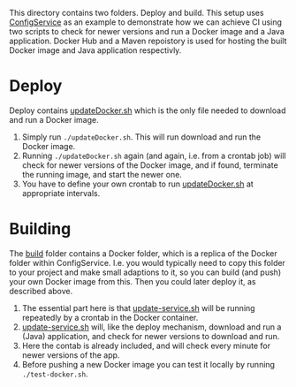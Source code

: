 This directory contains two folders. Deploy and build. This setup uses [ConfigService](https://github.com/Cantara/ConfigService) as an example to demonstrate how we can achieve CI using two scripts to check for newer versions and run a Docker image and a Java application. Docker Hub and a Maven repoistory is used for hosting the built Docker image and Java application respectivly.

# Deploy
Deploy contains [updateDocker.sh](deploy/updateDocker.sh) which is the only file needed to download and run a Docker image.

1. Simply run `./updateDocker.sh`. This will run download and run the Docker image.
2. Running `./updateDocker.sh` again (and again, i.e. from a crontab job) will check for newer versions of the Docker image, and if found, terminate the running image, and start the newer one.
3. You have to define your own crontab to run [updateDocker.sh](deploy/updateDocker.sh) at appropriate intervals.

# Building
The [build](build) folder contains a Docker folder, which is a replica of the Docker folder within ConfigService. I.e. you would typically need to copy this folder to your project and make small adaptions to it, so you can build (and push) your own Docker image from this. Then you could later deploy it, as described above.

1. The essential part here is that [update-service.sh](build/Docker/toRoot/update-service.sh) will be running repeatedly by a crontab in the Docker container.
2. [update-service.sh](build/Docker/toRoot/update-service.sh) will, like the deploy mechanism, download and run a (Java) application, and check for newer versions to download and run.
3. Here the contab is already included, and will check every minute for newer versions of the app.
4. Before pushing a new Docker image you can test it locally by running `./test-docker.sh`.